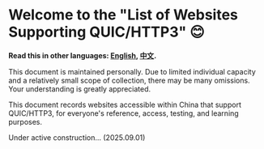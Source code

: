 # Welcome to the "List of Websites Supporting QUIC/HTTP3" 😊

**Read this in other languages: [English](README_en.md), [中文](README.md).**

This document is maintained personally. Due to limited individual capacity and a relatively small scope of collection, there may be many omissions. Your understanding is greatly appreciated.

This document records websites accessible within China that support QUIC/HTTP3, for everyone's reference, access, testing, and learning purposes.

Under active construction... (2025.09.01)
